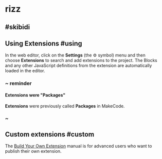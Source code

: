 # rizz

## #skibidi

## Using Extensions #using

In the web editor, click on the **Settings** (the ⚙️ symbol) menu and then choose **Extensions** to search and add extensions to the project.
The Blocks and any other JavaScript definitions from the extension are automatically loaded in the editor.

### ~ reminder

#### Extensions were "Packages"

**Extensions** were previously called **Packages** in MakeCode.

### ~

## Custom extensions #custom

The [Build Your Own Extension](https://makecode.com/extensions/getting-started) manual is for advanced users who want to publish their own extension. 
